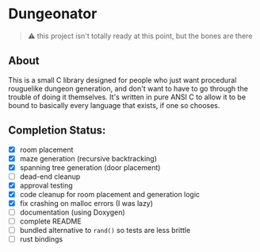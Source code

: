 # Dungeonator

> :warning: this project isn't totally ready at this point, but the bones are there

## About

This is a small C library designed for people who just want procedural rouguelike dungeon generation,
and don't want to have to go through the trouble of doing it themselves. It's written in pure ANSI C to allow it
to be bound to basically every language that exists, if one so chooses.

## Completion Status:
- [X] room placement
- [X] maze generation (recursive backtracking)
- [X] spanning tree generation (door placement)
- [ ] dead-end cleanup
- [X] approval testing
- [X] code cleanup for room placement and generation logic
- [X] fix crashing on malloc errors (I was lazy)
- [ ] documentation (using Doxygen)
- [ ] complete README
- [ ] bundled alternative to `rand()` so tests are less brittle
- [ ] rust bindings

